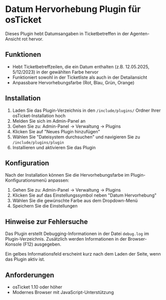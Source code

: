 # Datum Hervorhebung Plugin für osTicket

Dieses Plugin hebt Datumsangaben in Ticketbetreffen in der Agenten-Ansicht rot hervor.

## Funktionen

- Hebt Ticketbetreffzeilen, die ein Datum enthalten (z.B. 12.05.2025, 5/12/2023) in der gewählten Farbe hervor
- Funktioniert sowohl in der Ticketliste als auch in der Detailansicht
- Anpassbare Hervorhebungsfarbe (Rot, Blau, Grün, Orange)

## Installation

1. Laden Sie das Plugin-Verzeichnis in den `/include/plugins/` Ordner Ihrer osTicket-Installation hoch
2. Melden Sie sich im Admin-Panel an
3. Gehen Sie zu: Admin-Panel → Verwaltung → Plugins
4. Klicken Sie auf "Neues Plugin hinzufügen"
5. Wählen Sie "Dateisystem durchsuchen" und navigieren Sie zu `/include/plugins/plugin`
6. Installieren und aktivieren Sie das Plugin

## Konfiguration

Nach der Installation können Sie die Hervorhebungsfarbe im Plugin-Konfigurationsmenü anpassen:

1. Gehen Sie zu: Admin-Panel → Verwaltung → Plugins
2. Klicken Sie auf das Einstellungssymbol neben "Datum Hervorhebung"
3. Wählen Sie die gewünschte Farbe aus dem Dropdown-Menü
4. Speichern Sie die Einstellungen

## Hinweise zur Fehlersuche

Das Plugin erstellt Debugging-Informationen in der Datei `debug.log` im Plugin-Verzeichnis. 
Zusätzlich werden Informationen in der Browser-Konsole (F12) ausgegeben.

Ein gelbes Informationsfeld erscheint kurz nach dem Laden der Seite, wenn das Plugin aktiv ist.

## Anforderungen

- osTicket 1.10 oder höher
- Modernes Browser mit JavaScript-Unterstützung 